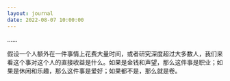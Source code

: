 ```yaml
---
layout: journal
date: 2022-08-07 10:00:00
---
```


……

假设一个人额外在一件事情上花费大量时间，或者研究深度超过大多数人，我们来看这个事对这个人的直接收益是什么。如果是金钱和声望，那么这件事是职业；如果是休闲和乐趣，那么这件事是爱好；如果都不是，那么就是卷。

